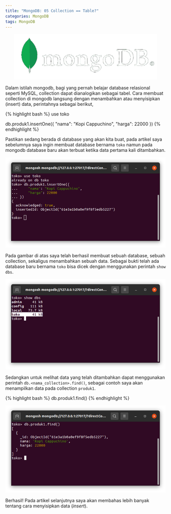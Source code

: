 ```yaml
---
title: "MongoDB: 05 Collection == Table?"
categories: MongoDB
tags: MongoDB
---
```

<p align="center">
  <img src="/assets/images/mongodb/mongodb-logo.png" alt="Logo MongoDB" class="logo-topic" title="Logo MongoDB" />
</p>

Dalam istilah mongodb, bagi yang pernah belajar database relasional seperti MySQL, collection dapat dianalogikan sebagai tabel. Cara membuat collection di mongodb langsung dengan menambahkan atau menyisipkan (insert) data, perintahnya sebagai berikut,  

{% highlight bash %}
use toko

db.produk1.insertOne({
    "nama": "Kopi Cappuchino",
    "harga": 22000
})
{% endhighlight %}

Pastikan sedang berada di database yang akan kita buat, pada artikel saya sebelumnya saya ingin membuat database bernama `toko` namun pada mongodb database baru akan terbuat ketika data pertama kali ditambahkan.

<p align="center">
  <img src="/assets/images/mongodb/mongodb-05-menambahkan-data.png" alt="MongoDB menambahkan data" title="MongoDB menambahkan data" />
</p>

Pada gambar di atas saya telah berhasil membuat sebuah database, sebuah collection, sekaligus menambahkan sebuah data. Sebagai bukti telah ada database baru bernama `toko` bisa dicek dengan menggunakan perintah `show dbs`.

<p align="center">
  <img src="/assets/images/mongodb/mongodb-05-cek-database-yang-digunakan-sudah-terbuat.png" alt="MongoDB cek database yang digunakan sudah terbuat" title="MongoDB cek database yang digunakan sudah terbuat" />
</p>

Sedangkan untuk melihat data yang telah ditambahkan dapat menggunakan perintah `db.<nama_collection>.find()`, sebagai contoh saya akan menampilkan data pada collection `produk1`.

{% highlight bash %}
db.produk1.find()
{% endhighlight %}

<p align="center">
  <img src="/assets/images/mongodb/mongodb-05-menampilkan-data-pada-collection.png" alt="MongoDB menampilkan data pada collection" title="MongoDB membuat database" />
</p>

Berhasil! Pada artikel selanjutnya saya akan membahas lebih banyak tentang cara menyisipkan data (_insert_).

